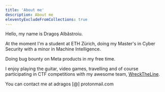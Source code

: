 ```yaml
---
title: 'About me'
description: About me
eleventyExcludeFromCollections: true
---
```


Hello, my name is Dragoș Albăstroiu.

At the moment I'm a student at ETH Zürich, doing my Master's in Cyber Security with a minor in Machine Intelligence.

Doing bug bounty on Meta products in my free time.

I enjoy playing the guitar, video games, travelling and of course participating in CTF competitions with my awesome team, [WreckTheLine](https://twitter.com/WreckTheLine).

You can contact me at adragos [@] protonmail.com